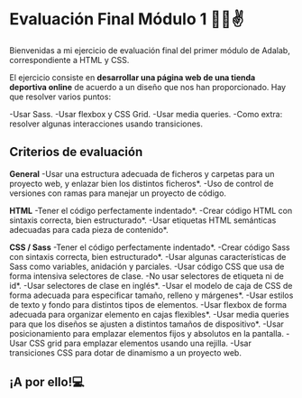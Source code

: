
# Evaluación Final Módulo 1 👩‍💻✌️

Bienvenidas a mi ejercicio de evaluación final del primer módulo de Adalab, correspondiente a HTML y CSS.

El ejercicio consiste en **desarrollar una página web de una tienda deportiva online** de acuerdo a un diseño que nos han proporcionado. Hay
que resolver varios puntos:

-Usar Sass.
-Usar flexbox y CSS Grid.
-Usar media queries.
-Como extra: resolver algunas interacciones usando transiciones.

## Criterios de evaluación

**General**
-Usar una estructura adecuada de ficheros y carpetas para un proyecto web, y enlazar bien los
distintos ficheros*.
-Uso de control de versiones con ramas para manejar un proyecto de código.

**HTML**
-Tener el código perfectamente indentado*.
-Crear código HTML con sintaxis correcta, bien estructurado*.
-Usar etiquetas HTML semánticas adecuadas para cada pieza de contenido*.

**CSS / Sass**
-Tener el código perfectamente indentado*.
-Crear código Sass con sintaxis correcta, bien estructurado*.
-Usar algunas características de Sass como variables, anidación y parciales.
-Usar código CSS que usa de forma intensiva selectores de clase. -No usar selectores de etiqueta ni
de id*.
-Usar selectores de clase en inglés*.
-Usar el modelo de caja de CSS de forma adecuada para especificar tamaño, relleno y márgenes*.
-Usar estilos de texto y fondo para distintos tipos de elementos.
-Usar flexbox de forma adecuada para organizar elemento en cajas flexibles*.
-Usar media queries para que los diseños se ajusten a distintos tamaños de dispositivo*.
-Usar posicionamiento para emplazar elementos fijos y absolutos en la pantalla.
-Usar CSS grid para emplazar elementos usando una rejilla.
-Usar transiciones CSS para dotar de dinamismo a un proyecto web.

## ¡A por ello!💻

